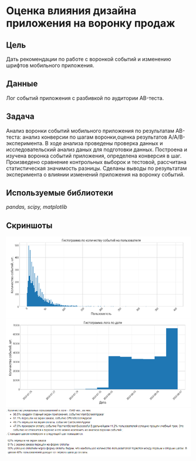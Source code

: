 # Оценка влияния дизайна приложения на воронку продаж

## Цель
Дать рекомендации по работе с воронкой событий и изменению шрифтов мобильного приложения. 

## Данные

Лог событий приложения с разбивкой по аудитории AB-теста.

## Задача

Анализ воронки событий мобильного приложения по результатам AB-теста: анализ конверсии по шагам воронки,оценка результатов A/A/B-эксперимента.
В ходе анализа проведены проверка данных и исследовательский анализ даных для подготовки данных. Построена и изучена воронка событий приложения, определена конверсия в шаг. Произведено сравнение контрольных выборок и тестовой, рассчитана статистическая значимость разницы. Сделаны выводы по результатам эксперимента о влиянии изменений приложения на воронку событий.

## Используемые библиотеки
*pandas, scipy, matplotlib*

## Скриншоты
![Рисунок_1](Снимок1.PNG)
![Рисунок_2](Снимок2.PNG)
![Рисунок_3](Снимок3.PNG)